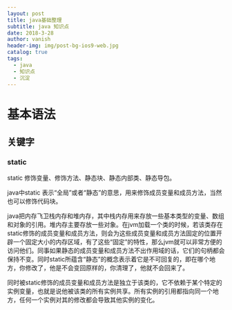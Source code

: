 ```yaml
---
layout: post
title: java基础整理
subtitle: java 知识点
date: 2018-3-28
author: vanish
header-img: img/post-bg-ios9-web.jpg
catalog: true
tags:
  - java
  - 知识点
  - 沉淀
---
```


# 基本语法

## 关键字

### static
static 修饰变量、修饰方法、静态块、静态内部类、静态导包。

java中static 表示“全局”或者“静态”的意思，用来修饰成员变量和成员方法，当然也可以修饰代码块。

java把内存飞卫栈内存和堆内存，其中栈内存用来存放一些基本类型的变量、数组和对象的引用。堆内存主要存放一些对象。在jvm加载一个类的时候，若该类存在static修饰的成员变量和成员方法，则会为这些成员变量和成员方法固定的位置开辟一个固定大小的内存区域，有了这些“固定”的特性，那么jvm就可以非常方便的访问他们。同事如果静态的成员变量和成员方法不出作用域的话，它们的句柄都会保持不变。同时static所蕴含“静态”的概念表示着它是不可回复的，即在哪个地方，你修改了，他是不会变回原样的，你清理了，他就不会回来了。

同时被static修饰的成员变量和成员方法是独立于该类的，它不依赖于某个特定的实例变量，也就是说他被该类的所有实例共享。所有实例的引用都指向同一个地方，任何一个实例对其的修改都会导致其他实例的变化。


